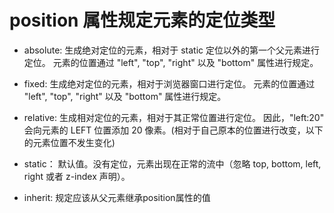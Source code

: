 # position 属性规定元素的定位类型
- absolute: 生成绝对定位的元素，相对于 static 定位以外的第一个父元素进行定位。
    元素的位置通过 "left", "top", "right" 以及 "bottom" 属性进行规定。

- fixed: 生成绝对定位的元素，相对于浏览器窗口进行定位。
    元素的位置通过 "left", "top", "right" 以及 "bottom" 属性进行规定。

- relative: 生成相对定位的元素，相对于其正常位置进行定位。
    因此，"left:20" 会向元素的 LEFT 位置添加 20 像素。(相对于自己原本的位置进行改变，以下的元素位置不发生变化)

- static： 默认值。没有定位，元素出现在正常的流中（忽略 top, bottom, left, right 或者 z-index 声明）。

- inherit: 规定应该从父元素继承position属性的值
